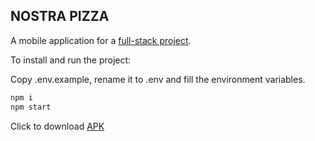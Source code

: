 ## NOSTRA PIZZA

A mobile application for a [full-stack project](https://github.com/Yevhenns/pizza-app-router.git).

To install and run the project:

Copy .env.example, rename it to .env and fill the environment variables.

```bash
npm i
npm start
```

Click to download [APK](https://drive.google.com/file/d/1eLumq_43K2DYZcEd44UgqUftnkYDnuC5/view?usp=sharing)
